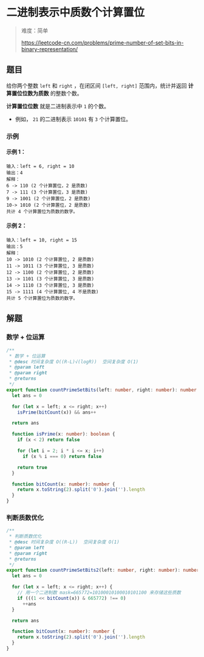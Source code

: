 # 二进制表示中质数个计算置位

> 难度：简单
>
> https://leetcode-cn.com/problems/prime-number-of-set-bits-in-binary-representation/

## 题目

给你两个整数 `left` 和 `right` ，在闭区间 `[left, right]` 范围内，统计并返回 **计算置位位数为质数** 的整数个数。

**计算置位位数** 就是二进制表示中 `1` 的个数。

- 例如， `21` 的二进制表示 `10101` 有 `3` 个计算置位。
 
### 示例

#### 示例 1：

```
输入：left = 6, right = 10
输出：4
解释：
6 -> 110 (2 个计算置位，2 是质数)
7 -> 111 (3 个计算置位，3 是质数)
9 -> 1001 (2 个计算置位，2 是质数)
10-> 1010 (2 个计算置位，2 是质数)
共计 4 个计算置位为质数的数字。
```

#### 示例 2：

```
输入：left = 10, right = 15
输出：5
解释：
10 -> 1010 (2 个计算置位, 2 是质数)
11 -> 1011 (3 个计算置位, 3 是质数)
12 -> 1100 (2 个计算置位, 2 是质数)
13 -> 1101 (3 个计算置位, 3 是质数)
14 -> 1110 (3 个计算置位, 3 是质数)
15 -> 1111 (4 个计算置位, 4 不是质数)
共计 5 个计算置位为质数的数字。
```

## 解题

### 数学 + 位运算

```ts
/**
 * 数学 + 位运算
 * @desc 时间复杂度 O((R-L)√(logR))  空间复杂度 O(1)
 * @param left
 * @param right
 * @returns
 */
export function countPrimeSetBits(left: number, right: number): number {
  let ans = 0

  for (let x = left; x <= right; x++)
    isPrime(bitCount(x)) && ans++

  return ans

  function isPrime(x: number): boolean {
    if (x < 2) return false

    for (let i = 2; i * i <= x; i++)
      if (x % i === 0) return false

    return true
  }

  function bitCount(x: number): number {
    return x.toString(2).split('0').join('').length
  }
}
```

### 判断质数优化

```ts
/**
 * 判断质数优化
 * @desc 时间复杂度 O((R-L))  空间复杂度 O(1)
 * @param left
 * @param right
 * @returns
 */
export function countPrimeSetBits2(left: number, right: number): number {
  let ans = 0

  for (let x = left; x <= right; x++) {
    // 用一个二进制数 mask=665772=10100010100010101100 来存储这些质数
    if (((1 << bitCount(x)) & 665772) !== 0)
      ++ans
  }

  return ans

  function bitCount(x: number): number {
    return x.toString(2).split('0').join('').length
  }
}
```
